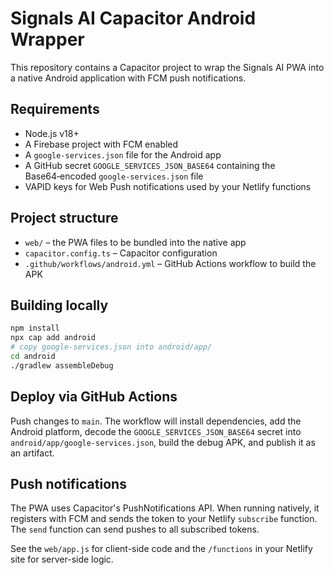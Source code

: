 # Signals AI Capacitor Android Wrapper

This repository contains a Capacitor project to wrap the Signals AI PWA into a native Android application with FCM push notifications.

## Requirements

- Node.js v18+
- A Firebase project with FCM enabled
- A `google-services.json` file for the Android app
- A GitHub secret `GOOGLE_SERVICES_JSON_BASE64` containing the Base64‑encoded `google‑services.json` file
- VAPID keys for Web Push notifications used by your Netlify functions

## Project structure

- `web/` – the PWA files to be bundled into the native app
- `capacitor.config.ts` – Capacitor configuration
- `.github/workflows/android.yml` – GitHub Actions workflow to build the APK

## Building locally

```bash
npm install
npx cap add android
# copy google-services.json into android/app/
cd android
./gradlew assembleDebug
```

## Deploy via GitHub Actions

Push changes to `main`. The workflow will install dependencies, add the Android platform, decode the `GOOGLE_SERVICES_JSON_BASE64` secret into `android/app/google-services.json`, build the debug APK, and publish it as an artifact.

## Push notifications

The PWA uses Capacitor's PushNotifications API. When running natively, it registers with FCM and sends the token to your Netlify `subscribe` function. The `send` function can send pushes to all subscribed tokens.

See the `web/app.js` for client-side code and the `/functions` in your Netlify site for server-side logic.

